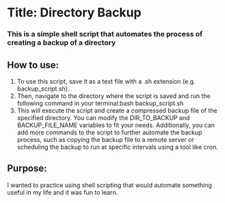 # Title: Directory Backup
### This is a simple shell script that automates the process of creating a backup of a directory

## How to use:
1. To use this script, save it as a text file with a .sh extension (e.g. backup_script.sh). 
2. Then, navigate to the directory where the script is saved and run the following command in your terminal:bash backup_script.sh
3. This will execute the script and create a compressed backup file of the specified directory. You can modify the DIR_TO_BACKUP and BACKUP_FILE_NAME variables to fit your needs. Additionally, you can add more commands to the script to further automate the backup process, such as copying the backup file to a remote server or scheduling the backup to run at specific intervals using a tool like cron.

## Purpose:
I wanted to practice using shell scripting that would automate something useful in my life and it was fun to learn.


